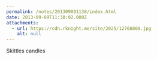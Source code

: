```yaml
---
permalink: /notes/201309091138/index.html
date: 2013-09-09T11:38:02.000Z
attachments:
  - url: https://cdn.rknight.me/site/2025/12768808.jpg
    alt: null
---
```


Skittles candles
